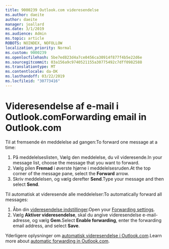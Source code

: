 ```yaml
---
title: 9000239 Outlook.com videresendelse
ms.author: daeite
author: daeite
manager: joallard
ms.date: 3/1/2019
ms.audience: Admin
ms.topic: article
ROBOTS: NOINDEX, NOFOLLOW
localization_priority: Normal
ms.custom: 9000239
ms.openlocfilehash: 5be7ed823d4a7ce0456ca30914f877f4b5e22d6e
ms.sourcegitcommit: 03a156a9c9740521155a30775492c7dff0982588
ms.translationtype: MT
ms.contentlocale: da-DK
ms.lasthandoff: 03/22/2019
ms.locfileid: "30773416"
---
```

# <a name="forwarding-email-in-outlookcom"></a><span data-ttu-id="62e4f-102">Videresendelse af e-mail i Outlook.com</span><span class="sxs-lookup"><span data-stu-id="62e4f-102">Forwarding email in Outlook.com</span></span>

<span data-ttu-id="62e4f-103">Til at fremsende én meddelelse ad gangen:</span><span class="sxs-lookup"><span data-stu-id="62e4f-103">To forward one message at a time:</span></span>

1. <span data-ttu-id="62e4f-104">På meddelelseslisten, Vælg den meddelelse, du vil videresende.</span><span class="sxs-lookup"><span data-stu-id="62e4f-104">In your message list, choose the message that you want to forward.</span></span>
2. <span data-ttu-id="62e4f-105">Vælg pilen **Fremad** i øverste hjørne i meddelelsesruden.</span><span class="sxs-lookup"><span data-stu-id="62e4f-105">At the top corner of the message pane, select the **Forward** arrow.</span></span>
3. <span data-ttu-id="62e4f-106">Skriv meddelelsen, og vælg derefter **Send**.</span><span class="sxs-lookup"><span data-stu-id="62e4f-106">Type your message and then select **Send**.</span></span>

<span data-ttu-id="62e4f-107">Til automatisk at videresende alle meddelelser:</span><span class="sxs-lookup"><span data-stu-id="62e4f-107">To automatically forward all messages:</span></span>

1. <span data-ttu-id="62e4f-108">Åbn din [videresendelse indstillinger](https://outlook.live.com/mail/options/mail/forwarding/forwardingOption).</span><span class="sxs-lookup"><span data-stu-id="62e4f-108">Open your [Forwarding settings](https://outlook.live.com/mail/options/mail/forwarding/forwardingOption).</span></span>
2. <span data-ttu-id="62e4f-109">Vælg **Aktiver videresendelse**, skal du angive videresendelse e-mail-adresse, og vælg **Gem**.</span><span class="sxs-lookup"><span data-stu-id="62e4f-109">Select **Enable forwarding**, enter the forwarding email address, and select **Save**.</span></span>

<span data-ttu-id="62e4f-110">Yderligere oplysninger om [automatisk videresendelse i Outlook.com](https://support.office.com/article/6246987c-6c8f-4144-b255-14fc07007dad).</span><span class="sxs-lookup"><span data-stu-id="62e4f-110">Learn more about [automatic forwarding in Outlook.com](https://support.office.com/article/6246987c-6c8f-4144-b255-14fc07007dad).</span></span>